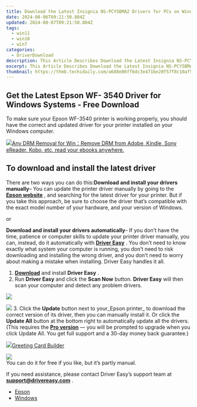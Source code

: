 ```yaml
---
title: Download the Latest Insignia NS-PCY5BMA2 Drivers for PCs on Windows 10/8/7 Systems
date: 2024-08-06T09:21:50.804Z
updated: 2024-08-07T09:21:50.804Z
tags:
  - win11
  - win10
  - win7
categories:
  - DriverDownload
description: This Article Describes Download the Latest Insignia NS-PCY5BMA2 Drivers for PCs on Windows 10/8/7 Systems
excerpt: This Article Describes Download the Latest Insignia NS-PCY5BMA2 Drivers for PCs on Windows 10/8/7 Systems
thumbnail: https://thmb.techidaily.com/a688e86ffbdc3e471be20f57f8c10af5824b747637513c90eaa9668068fec723.jpg
---
```


## Get the Latest Epson WF- 3540 Driver for Windows Systems - Free Download

To make sure your Epson WF-3540 printer is working properly, you should have the correct and updated driver for your printer installed on your Windows computer.

<!-- affiliate ads begin -->
<a href="https://secure.2checkout.com/order/checkout.php?PRODS=4600113&QTY=1&AFFILIATE=108875&CART=1"><img src="https://www.epubor.com/images/drm-removal-feature2.png" border="0">Any DRM Removal for Win：Remove DRM from Adobe, Kindle, Sony eReader, Kobo, etc, read your ebooks anywhere.</a>
<!-- affiliate ads end -->
## To download and install the latest driver

There are two ways you can do this:**Download and install your drivers manually**– You can update the printer driver manually by going to the **[Epson website](https://epson.com/usa)** , and searching for the latest driver for your printer. But if you take this approach, be sure to choose the driver that’s compatible with the exact model number of your hardware, and your version of Windows.

or

**Download and install your drivers automatically**– If you don’t have the time, patience or computer skills to update your printer driver manually, you can, instead, do it automatically with **[Driver Easy](https://tools.techidaily.com/drivereasy/download/)** . You don’t need to know exactly what system your computer is running, you don’t need to risk downloading and installing the wrong driver, and you don’t need to worry about making a mistake when installing. Driver Easy handles it all.

1. [**Download**](https://tools.techidaily.com/drivereasy/download/) and install **Driver Easy** .
2. Run **Driver Easy** and click the **Scan Now** button. **Driver Easy**  will then scan your computer and detect any problem drivers.  
<!-- affiliate ads begin -->
<a href="https://shop.mondly.com/affiliate.php?ACCOUNT=ATISTUDI&AFFILIATE=108875&PATH=https%3A%2F%2Fwww.mondly.com%3FAFFILIATE%3D108875%26RESOURCE%3D%2BEducational%2B970x90%2B"><img src="https://secure.avangate.com/images/merchant/69c418c33ec2e1a4267fa9bb77fa1428/educational-970x90.gif" border="0"></a>
<!-- affiliate ads end -->
![](https://images.drivereasy.com/wp-content/uploads/2018/10/img_5bd0366bd75a4.jpg)
3. Click the **Update**  button next to your_Epson printer_ to download the correct version of its driver, then you can manually install it. Or click the **Update All**  button at the bottom right to automatically update all the drivers. (This requires the **[Pro version](https://tools.techidaily.com/drivereasy/download/)**  — you will be prompted to upgrade when you click Update All. You get full support and a 30-day money back guarantee.)  
<!-- affiliate ads begin -->
<a href="https://secure.2checkout.com/order/checkout.php?PRODS=2067133&QTY=1&AFFILIATE=108875&CART=1"><img src="https://www.pearlmountainsoft.com/n_img/product/gcb/banScrn.jpg" border="0">Greeting Card Builder</a>
<!-- affiliate ads end -->
![](https://images.drivereasy.com/wp-content/uploads/2018/12/img_5c1a0e338545b.jpg)  
 You can do it for free if you like, but it’s partly manual.

 If you need assistance, please contact Driver Easy’s support team at **[support@drivereasy.com](https://tools.techidaily.com/drivereasy/download/)**  .

* [Epson](https://tools.techidaily.com/drivereasy/download/)
* [Windows](https://tools.techidaily.com/drivereasy/download/)

<ins class="adsbygoogle"
     style="display:block"
     data-ad-format="autorelaxed"
     data-ad-client="ca-pub-7571918770474297"
     data-ad-slot="1223367746"></ins>



<ins class="adsbygoogle"
     style="display:block"
     data-ad-client="ca-pub-7571918770474297"
     data-ad-slot="8358498916"
     data-ad-format="auto"
     data-full-width-responsive="true"></ins>
